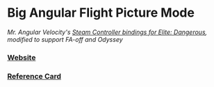 # Big Angular Flight Picture Mode

_Mr. Angular Velocity's [Steam Controller bindings for Elite: Dangerous](https://www.reddit.com/r/EliteDangerous/comments/e618ml/steam_controller_elite_detailed_configuration_a/), modified to support FA-off and Odyssey_

### [Website](https://bafpm.aimedatthestars.org/)

### [Reference Card](https://docs.google.com/spreadsheets/d/1Kq_-igWF8gBGCXUd-xO4WzAUgmmJgPT9XFkpKyXXNZw/)

